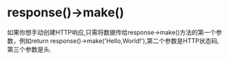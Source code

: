 # response\(\)-&gt;make\(\)

如果你想手动创建HTTP响应,只需将数据传给response-&gt;make\(\)方法的第一个参数，例如return response\(\)-&gt;make\('Hello,World!'\),第二个参数是HTTP状态码,第三个参数是头.

